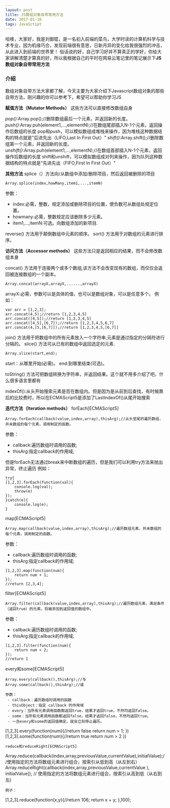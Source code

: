 ```yaml
---
layout: post
title: JS数组对象自带常用方法
date: 2017-01-16 
tags: JavaSctipt  
---
```


哈喽，大家好，我是刘御锟，是一名初入前端的菜鸟，大学时读的计算机科学与技术专业，因为机缘巧合，发现前端很有意思，日新月异的变化给我很强烈的冲击，从此进入到前端的世界里！
俗话说的好，自己学习好并不算真正的学好，你给大家讲解清楚才算真的好，所以我根据自己的平时在网易云笔记里的笔记展示下**JS数组对象自带常用方法**

### 介绍

数组对象自带方法大家都了解，今天主要为大家介绍下Javascript数组对象的那些自带方法，刚兴趣的你可以参考下，希望可以帮助你学习JS

**赋值方法（Mutator Methods）**
这些方法可以直接修改数组自身

*pop()*:Array.pop();//删除数组最后一个元素，并返回新的长度。
*push()*:Array.puh(element1,...,elementN);//在数组尾部插入N-1个元素，返回操作后数组的长度
pop和push，可以模拟数组成堆栈来操作，因为堆栈这种数据结构的特点就是"后进先出（LIFO,Last In First Out）"
*shift()*:Array.shift();//删除数组第一个元素，并返回新的长度。
*unshift()*:Array.puh(element1,...,elementN);//在数组首部插入N-1个元素，返回操作后数组的长度
shift和unshift，可以模拟数组成对列来操作，因为队列这种数据结构的特点就是"先进先出（FIFO,First In First Out）"

**其他方法**
splice（）方法向/从数组中添加/删除项目，然后返回被删除的项目
```
Array.splice(index,howMany,item1,...,itemN)
```
参数：
 - index:必需，整数，规定添加或删除项目的位置，使负数可从数组处规定位置。
 - howmany:必需，整数规定应该删除多少元素。
 - item1,...,itemN:可选。向数组添加的新项目.

reverse() 方法用于颠倒数组中元素的顺序。
sort() 方法用于对数组的元素进行排序。

**访问方法（Accessor methods）**
这些方法只是返回相应的结果，而不会修改数组本身

concat() 方法用于连接两个或多个数组,该方法不会改变现有的数组，而仅仅会返回被连接数组的一个副本。
```
Array.concat(arrayX,arrayX,......,arrayX)
```
arrayX:必需，参数可以是具体的值，也可以是数组对象，可以是任意多个。
例如：
```
var arr = [1,2,3];
arr.concat(4,5);//return [1,2,3,4,5]
arr.concat([4,5]);//return [1,2,3,4,5]
arr.concat([4,5],[6,7]);//return [1,2,3,4,5,6,7]
arr.concat(4,[5,[6,7]]);//return [1,2,3,4,5,[6,7]]
```

join() 方法用于把数组中的所有元素放入一个字符串,元素是通过指定的分隔符进行分隔的。
slice() 方法可从已有的数组中返回选定的元素.
```
Array.slice(start,end);
```
start：从哪里开始(必需)。
end:到哪里结束(可选)。

toString() 方法可把数组转换为字符串，并返回结果。这个就不用多介绍了吧，什么很多语言里都有

indexOf():从头开始搜索元素是否在数组内。但是因为是从前到后查找，有时候靠后的比较费时，所以在ECMAScript5是添加了LastIndexOf()从尾开始搜索

**迭代方法（Iteration methods）**
forEach[ECMAScript5]
```
Array.forEach(callback(value,index,array),thisArg);//从头至尾的遍历数组，并未数组的每个元素，调用制定的函数。
```
参数：
 - callback:遍历数组时调用的函数;
 - thisArg:指定callback的作用域;

但是forEach无法通过break来中断数组的遍历，但是我们可以利用try方法来抛出异常，终止遍历
例如：
```
try{
[1,2,3].forEach(function(val){
	console.log(val);
	throw(e)
});
}catch(e){
	console.log(e);
}
```

map[ECMAScript5]
```
Array.map(callback(value,index,array),thisArg);//遍历数组元素，并未数组的每个元素，调用制定的函数。
```
参数：
 - callback:遍历数组时调用的函数;
 - thisArg:指定callback的作用域;

```
[1,2,3].map(function(num){
	return num + 1;
});
//return [2,3,4];
```
filter[ECMAScript5]
```
Array.filter(callback(value,index,array),thisArg);//遍历数组元素，满足条件（返回true）的元素，将被添加到返回值的数组中。
```
参数：
 - callback:遍历数组时调用的函数;
 - thisArg:指定callback的作用域;
```
[1,2,3].filter(function(num){
	return num < 2; 
});
//return 1
```
every和some[ECMAScript5]
```
Array.every(callback(),thisArg);//与
Array.some(callback(),thisArg);//或

参数： 
 - callback：遍历数组时调用的函数 
 - thisObject：指定 callback 的作用域 
 - every：当所有元素调用函数都返回true，结果才返回true，不然均返回false。 
 - some：当所有元素调用函数都返回false，结果才返回false，不然均返回true。 
 - 一旦every和some的返回值确定，就会立刻停止遍历。 

```
[1,2,3].every(function(num){//return false
return num > 1;
})
[1,2,3].some(function(num){//return true
return num > 2
})
```
reduce和reduceRight[ECMAScript5] 
```
Array.reduce(callback(index,array,previousValue,currentValue),initialValue);//使用指定的方法将数组元素进行组合，按索引从低到高（从左到右） 
Array.reduceRight(callback(index,array,previousValue,currentValue ), initialValue]); // 使用指定的方法将数组元素进行组合，按索引从高到低（从右到左)
```
例子：
```
[1,2,3].reduce(function(x,y){//return 106;
	return x + y; 
},100);
```